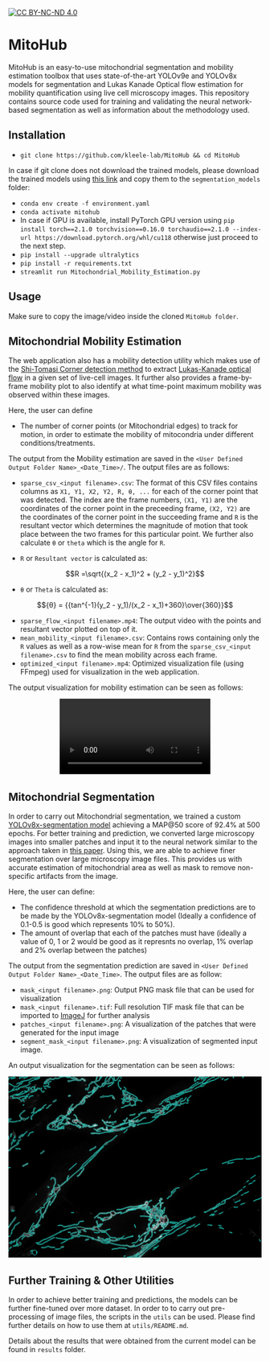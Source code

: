 [![CC BY-NC-ND 4.0][cc-by-nc-nd-shield]][cc-by-nc-nd]

[cc-by-nc-nd]: http://creativecommons.org/licenses/by-nc-nd/4.0/
[cc-by-nc-nd-image]: https://licensebuttons.net/l/by-nc-nd/4.0/88x31.png
[cc-by-nc-nd-shield]: https://img.shields.io/badge/License-CC%20BY--NC--ND%204.0-lightgrey.svg

# MitoHub

MitoHub is an easy-to-use mitochondrial segmentation and mobility estimation toolbox that uses state-of-the-art YOLOv9e and YOLOv8x models for segmentation and Lukas Kanade Optical flow estimation for mobility quantification using live cell microscopy images. This repository contains source code used for training and validating the neural network-based segmentation as well as information about the methodology used.

## Installation
- `git clone https://github.com/kleele-lab/MitoHub && cd MitoHub`

In case if git clone does not download the trained models, please download the trained models using [this link](https://polybox.ethz.ch/index.php/s/iSLoxOQ3TCvnnwi) and copy them to the `segmentation_models` folder:
- `conda env create -f environment.yaml`
- `conda activate mitohub`
- In case if GPU is available, install PyTorch GPU version using `pip install torch==2.1.0 torchvision==0.16.0 torchaudio==2.1.0 --index-url https://download.pytorch.org/whl/cu118` otherwise just proceed to the next step.
- `pip install --upgrade ultralytics`
- `pip install -r requirements.txt`
- `streamlit run Mitochondrial_Mobility_Estimation.py`

## Usage
Make sure to copy the image/video inside the cloned `MitoHub folder`.

## Mitochondrial Mobility Estimation
The web application also has a mobility detection utility which makes use of the [Shi-Tomasi Corner detection method](https://docs.opencv.org/4.x/d4/d8c/tutorial_py_shi_tomasi.html) to extract [Lukas-Kanade optical flow](https://en.wikipedia.org/wiki/Lucas%E2%80%93Kanade_method) in a given set of live-cell images. It further also provides a frame-by-frame mobility plot to also identify at what time-point maximum mobility was observed within these images.

Here, the user can define 
- The number of corner points (or Mitochondrial edges) to track for motion, in order to estimate the mobility of mitocondria under different conditions/treatments. 

The output from the Mobility estimation are saved in the `<User Defined Output Folder Name>_<Date_Time>/`. The output files are as follows:
- `sparse_csv_<input filename>.csv`: The format of this CSV files contains columns as `X1, Y1, X2, Y2, R, θ, ...` for each of the corner point that was detected. The index are the frame numbers, `(X1, Y1)` are the coordinates of the corner point in the preceeding frame, `(X2, Y2)` are the coordinates of the corner point in the succeeding frame and `R` is the resultant vector which determines the magnitude of motion that took place between the two frames for this particular point. We further also calculate `θ` or `theta` which is the angle for `R`. 

- `R` or `Resultant vector` is calculated as: 
```math
R =\sqrt{(x_2 - x_1)^2 + (y_2 - y_1)^2}
```
- `θ` or `Theta` is calculated as:
```math
{θ} = {{tan^{-1}(y_2 - y_1)/(x_2 - x_1)+360}\over{360}}
```

- `sparse_flow_<input filename>.mp4`: The output video with the points and resultant vector plotted on top of it.
- `mean_mobility_<input filename>.csv`: Contains rows containing only the `R` values as well as a row-wise mean for `R` from the `sparse_csv_<input filename>.csv` to find the mean mobility across each frame.
- `optimized_<input filename>.mp4`: Optimized visualization file (using FFmpeg) used for visualization in the web application.

The output visualization for mobility estimation can be seen as follows:

<div align="center">
<video src = "https://github.com/kleele-lab/MitoHub/assets/11680352/d182d39c-6d92-4f8f-814d-cb0eb2a125fa"/>
</div>

## Mitochondrial Segmentation
In order to carry out Mitochondrial segmentation, we trained a custom [YOLOv8x-segmentation model](https://docs.ultralytics.com/tasks/segment/) achieving a MAP@50 score of 92.4% at 500 epochs. For better training and prediction, we converted large microscopy images into smaller patches and input it to the neural network similar to the approach taken in [this paper](https://arxiv.org/abs/2202.06934). Using this, we are able to achieve finer segmentation over large microscopy image files. This provides us with accurate estimation of mitochondrial area as well as mask to remove non-specific artifacts from the image.

Here, the user can define:
- The confidence threshold at which the segmentation predictions are to be made by the YOLOv8x-segmentation model (Ideally a confidence of 0.1-0.5 is good which represents 10% to 50%).
- The amount of overlap that each of the patches must have (ideally a value of 0, 1 or 2 would be good as it represnts no overlap, 1% overlap and 2% overlap between the patches)

The output from the segmentation prediction are saved in `<User Defined Output Folder Name>_<Date_Time>`. The output files are as follow:
- `mask_<input filename>.png`: Output PNG mask file that can be used for visualization
- `mask_<input filename>.tif`: Full resolution TIF mask file that can be imported to [ImageJ](https://imagej.net/ij/) for further analysis
- `patches_<input filename>.png`: A visualization of the patches that were generated for the input image
- `segment_mask_<input filename>.png`: A visualization of segmented input image.

An output visualization for the segmentation can be seen as follows:

![segment_mask_231206_RPE1_TMRe_Torin_13_MMStack_Default_decon](https://github.com/kleele-lab/MitoHub/blob/main/segment_2024_06_25_14_16_06/segment_mask_231206_RPE1_TMRe_Torin_13_MMStack_Default_decon.png)

## Further Training & Other Utilities
In order to achieve better training and predictions, the models can be further fine-tuned over more dataset. In order to to carry out pre-processing of image files, the scripts in the `utils` can be used. Please find further details on how to use them at `utils/README.md`.

Details about the results that were obtained from the current model can be found in `results` folder.
